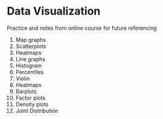 # Data Visualization

Practice and notes from online course for future referencing
1. Map graphs
2. Scatterplots
3. Heatmaps
4. Line graphs
5. Histogram
6. Percentiles
7. Violin
8. Heatmaps
9. Barplots
10. Factor plots
11. Density plots
12. Joint Distribution
